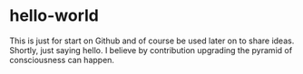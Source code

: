 # hello-world
This is just for start on Github and of course be used later on to share ideas. Shortly, just saying hello.
I believe by contribution upgrading the pyramid of consciousness can happen.
	 

